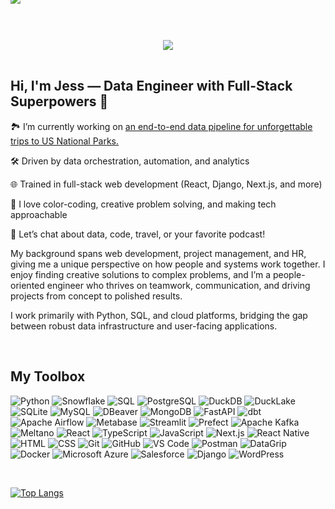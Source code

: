 <p align="center" style="position: relative;">
  <!-- Capsule background -->
  <img src="https://capsule-render.vercel.app/api?type=waving&color=gradient&height=100&section=header" />

  <!-- Typing text overlaid and centered -->
  <a href="https://git.io/typing-svg">
    <img src="https://readme-typing-svg.demolab.com?font=Oswald&size=30&pause=1000&color=FFFFFF&center=true&vCenter=true&width=600&lines=Make+It+Clean;Make+It+Useful;Make+It+Matter;Make+It+Meaningful;Make+It+Functional;Make+It+Thoughtful;Make+It+Efficient;Make+It+Impactful;Make+It+Reliable;Make+It+Intuitive;Make+It+Scalable;Make+It+Clean;Make+It+Work;Make+It+Better;Make+It+Pretty"
         style="position: relative; top: -90px; display: block; margin: 0 auto;" />
  </a>
</p>

## Hi, I'm Jess — Data Engineer with Full-Stack Superpowers 🚀
 

🏞️ I’m currently working on [an end-to-end data pipeline for unforgettable trips to US National Parks.](https://github.com/jwhyteBNA/parks-wayfinder-pipeline)  
  
🛠️ Driven by data orchestration, automation, and analytics

🌐 Trained in full-stack web development (React, Django, Next.js, and more)

🎨 I love color-coding, creative problem solving, and making tech approachable

🤝 Let’s chat about data, code, travel, or your favorite podcast!


My background spans web development, project management, and HR, giving me a unique perspective on how people and systems work together. I enjoy finding creative solutions to complex problems, and I’m a people-oriented engineer who thrives on teamwork, communication, and driving projects from concept to polished results.

I work primarily with Python, SQL, and cloud platforms, bridging the gap between robust data infrastructure and user-facing applications.

<br/>  


## My Toolbox

![Python](https://img.shields.io/badge/Python-FF8C42?style=for-the-badge&logo=python&logoColor=white)
![Snowflake](https://img.shields.io/badge/Snowflake-56B9EB?style=for-the-badge&logo=snowflake&logoColor=white)
![SQL](https://img.shields.io/badge/SQL-27AE60?style=for-the-badge&logo=postgresql&logoColor=white)
![PostgreSQL](https://img.shields.io/badge/PostgreSQL-EB5757?style=for-the-badge&logo=postgresql&logoColor=white)
![DuckDB](https://img.shields.io/badge/DuckDB-F2C94C?style=for-the-badge&logo=data:image/svg+xml;base64,BASE64_ENCODED_SVG_HERE&logoColor=black)
![DuckLake](https://img.shields.io/badge/DuckLake-F2994A?style=for-the-badge&logo=data:image/svg+xml;base64,BASE64_ENCODED_SVG_HERE&logoColor=black)
![SQLite](https://img.shields.io/badge/SQLite-003B57?style=for-the-badge&logo=sqlite&logoColor=white)
![MySQL](https://img.shields.io/badge/MySQL-4479A1?style=for-the-badge&logo=mysql&logoColor=white)
![DBeaver](https://img.shields.io/badge/DBeaver-43BCCD?style=for-the-badge&logo=dbeaver&logoColor=white)
![MongoDB](https://img.shields.io/badge/MongoDB-47A248?style=for-the-badge&logo=mongodb&logoColor=white)
![FastAPI](https://img.shields.io/badge/FastAPI-9B51E0?style=for-the-badge&logo=fastapi&logoColor=white)
![dbt](https://img.shields.io/badge/dbt-FC6D26?style=for-the-badge&logo=dbt&logoColor=white)
![Apache Airflow](https://img.shields.io/badge/Airflow-EB5757?style=for-the-badge&logo=apache-airflow&logoColor=white)
![Metabase](https://img.shields.io/badge/Metabase-43BCCD?style=for-the-badge&logo=metabase&logoColor=white)
![Streamlit](https://img.shields.io/badge/Streamlit-FF4B4B?style=for-the-badge&logo=streamlit&logoColor=white)
![Prefect](https://img.shields.io/badge/Prefect-27AE60?style=for-the-badge&logo=prefect&logoColor=white)
![Apache Kafka](https://img.shields.io/badge/Apache%20Kafka-231F20?style=for-the-badge&logo=apachekafka&logoColor=white)
![Meltano](https://img.shields.io/badge/Meltano-2F88B6?style=for-the-badge&logo=data:image/svg+xml;base64,PUT_BASE64_HERE&logoColor=white)
![React](https://img.shields.io/badge/React-20232A?style=for-the-badge&logo=react&logoColor=61DAFB)
![TypeScript](https://img.shields.io/badge/TypeScript-007ACC?style=for-the-badge&logo=typescript&logoColor=white)
![JavaScript](https://img.shields.io/badge/JavaScript-9B51E0?style=for-the-badge&logo=javascript&logoColor=black)
![Next.js](https://img.shields.io/badge/Next.js-A1C935?style=for-the-badge&logo=next.js&logoColor=white)
![React Native](https://img.shields.io/badge/React_Native-20232A?style=for-the-badge&logo=react&logoColor=61DAFB)
![HTML](https://img.shields.io/badge/HTML5-E34F26?style=for-the-badge&logo=html5&logoColor=white)
![CSS](https://img.shields.io/badge/CSS3-1572B6?style=for-the-badge&logo=css3&logoColor=white)
![Git](https://img.shields.io/badge/Git-F05032?style=for-the-badge&logo=git&logoColor=white)
![GitHub](https://img.shields.io/badge/GitHub-100000?style=for-the-badge&logo=github&logoColor=white)
![VS Code](https://img.shields.io/badge/VS_Code-007ACC?style=for-the-badge&logo=visual-studio-code&logoColor=white)
![Postman](https://img.shields.io/badge/Postman-FF6C37?style=for-the-badge&logo=postman&logoColor=white)
![DataGrip](https://img.shields.io/badge/DataGrip-000000?style=for-the-badge&logo=datagrip&logoColor=00FFAE)
![Docker](https://img.shields.io/badge/Docker-2496ED?style=for-the-badge&logo=docker&logoColor=white)
![Microsoft Azure](https://img.shields.io/badge/Azure-43BCCD?style=for-the-badge&logo=microsoft-azure&logoColor=white)
![Salesforce](https://img.shields.io/badge/Salesforce-00A1E0?style=for-the-badge&logo=salesforce&logoColor=white)
![Django](https://img.shields.io/badge/Django-6FCF97?style=for-the-badge&logo=django&logoColor=white)
![WordPress](https://img.shields.io/badge/WordPress-21759B?style=for-the-badge&logo=wordpress&logoColor=white)


<div align="center"></div>
<br />

[![Top Langs](https://github-readme-stats.vercel.app/api/top-langs/?username=jwhyteBNA&layout=compact)](https://github.com/anuraghazra/github-readme-stats)
